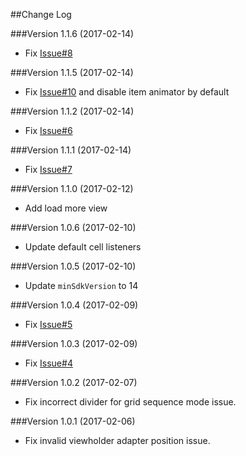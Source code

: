 ##Change Log

###Version 1.1.6 (2017-02-14)
- Fix [Issue#8](https://github.com/jaychang0917/SimpleRecyclerView/issues/8)

###Version 1.1.5 (2017-02-14)
- Fix [Issue#10](https://github.com/jaychang0917/SimpleRecyclerView/issues/10) and disable item animator by default 

###Version 1.1.2 (2017-02-14)
- Fix [Issue#6](https://github.com/jaychang0917/SimpleRecyclerView/issues/6)

###Version 1.1.1 (2017-02-14)
- Fix [Issue#7](https://github.com/jaychang0917/SimpleRecyclerView/issues/7)

###Version 1.1.0 (2017-02-12)
- Add load more view

###Version 1.0.6 (2017-02-10)
- Update default cell listeners

###Version 1.0.5 (2017-02-10)
- Update `minSdkVersion` to 14

###Version 1.0.4 (2017-02-09)
- Fix [Issue#5](https://github.com/jaychang0917/SimpleRecyclerView/issues/5)

###Version 1.0.3 (2017-02-09)
- Fix [Issue#4](https://github.com/jaychang0917/SimpleRecyclerView/issues/4)

###Version 1.0.2 (2017-02-07)
- Fix incorrect divider for grid sequence mode issue.

###Version 1.0.1 (2017-02-06)
- Fix invalid viewholder adapter position issue.
